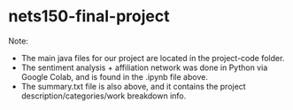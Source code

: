 # nets150-final-project

Note: 
- The main java files for our project are located in the project-code folder. 
- The sentiment analysis + affiliation network was done in Python via Google Colab, and is found in the .ipynb file above. 
- The summary.txt file is also above, and it contains the project description/categories/work breakdown info.
